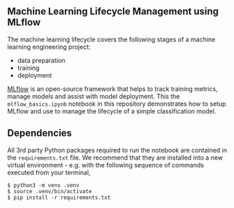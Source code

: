 ## Machine Learning Lifecycle Management using MLflow

The machine learning lifecycle covers the following stages of a machine learning engineering project:

* data preparation
* training
* deployment

[MLflow](https://mlflow.org) is an open-source framework that helps to track training metrics, manage models and assist with model deployment. This the `mlflow_basics.ipynb` notebook in this repository demonstrates how to setup MLflow and use to manage the lifecycle of a simple classification model.

## Dependencies

All 3rd party Python packages required to run the notebook are contained in the `requirements.txt` file. We recommend that they are installed into a new virtual environment - e.g. with the following sequence of commands executed from your terminal,

```shell
$ python3 -m venv .venv
$ source .venv/bin/activate
$ pip install -r requirements.txt
```
